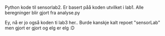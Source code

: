 Python kode til sensorlab2. Er basert påå koden utvilket i lab1. Alle beregninger blir gjort fra analyse.py

Ey, nå er jo også koden ti lab3 her.. Burde kanskje kalt repoet "sensorLab" men gjort er gjort og elg er elg :D